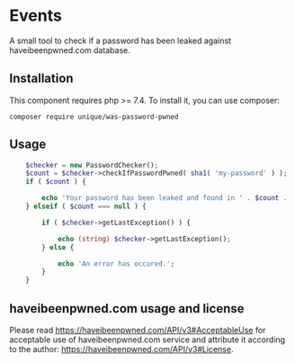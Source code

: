 # Events

A small tool to check if a password has been leaked against haveibeenpwned.com database.

## Installation
This component requires php >= 7.4. To install it, you can use composer:
```
composer require unique/was-password-pwned
```

## Usage
```php
    $checker = new PasswordChecker();
    $count = $checker->checkIfPasswordPwned( sha1( 'my-password' ) );
    if ( $count ) {

        echo 'Your password has been leaked and found in ' . $count . ' databases.';
    } elseif ( $count === null ) {

        if ( $checker->getLastException() ) {

            echo (string) $checker->getLastException();
        } else {

            echo 'An error has occured.';
        }
    }
```

## haveibeenpwned.com usage and license
Please read https://haveibeenpwned.com/API/v3#AcceptableUse for acceptable use of haveibeenpwned.com service and attribute it according to the author:
https://haveibeenpwned.com/API/v3#License.

